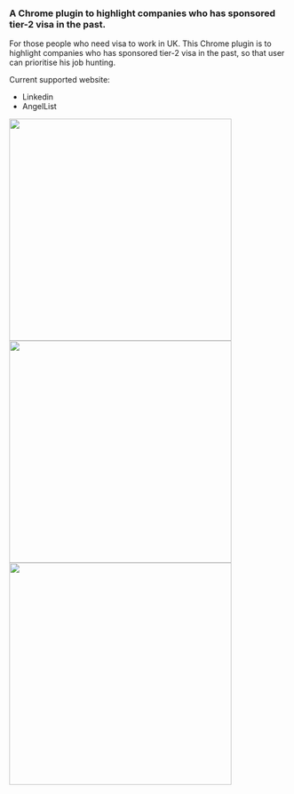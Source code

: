 ### A Chrome plugin to highlight companies who has sponsored tier-2 visa in the past.

For those people who need visa to work in UK. This Chrome plugin is to highlight companies who has sponsored tier-2 visa in the past, so that user can prioritise his job hunting.

Current supported website:
- Linkedin
- AngelList

<img src="https://github.com/mrredbit/tier2-visa-sponsor-highlight/blob/screenshot/screenshot/screenshot-linkedin-3.png" width="400px">  

<img src="https://github.com/mrredbit/tier2-visa-sponsor-highlight/blob/screenshot/screenshot/screenshot-linkedin-1.png" width="400px">  

<img src="https://github.com/mrredbit/tier2-visa-sponsor-highlight/blob/screenshot/screenshot/screenshot-linkedin-2.png" width="400px">  

